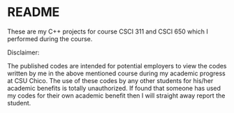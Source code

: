# README #
These are my C++ projects for course CSCI 311 and CSCI 650
which I performed during the course.


Disclaimer:

The published codes are intended for potential employers to view the codes written by me in the
above mentioned course during my academic progress at CSU Chico. The use of these codes
by any other students for his/her academic benefits is totally unauthorized. If found that someone has used my codes for their own academic benefit then I will straight away report the student. 
